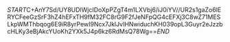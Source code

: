 $START$C+AnY7Sd/UY8UDlWjcIDoXpPZgT4m1LXVbj6/iJ0iYV//UR2s1gaZo6lERYCFeeGzSrF3hZ4hEFxTH9fM32FC8rG9F2fJeNFpQG4cEFXj3C8wZ71MESLkpWMThbqog6E9iR8yrPewI9Ncx7JklJvIHNwiduchKH039opL3Guyr2eJzzbcHLKy3eBjAkcYUoKh2YXk5J4p6kz6RdMsQ78Wg==$END$